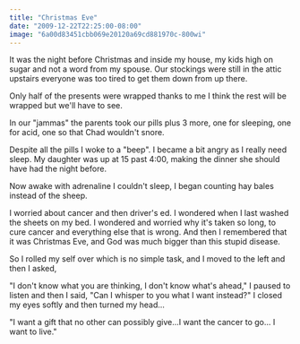 ```yaml
---
title: "Christmas Eve"
date: "2009-12-22T22:25:00-08:00"
image: "6a00d83451cbb069e20120a69cd881970c-800wi"
---
```


It was the night before Christmas and inside my house,
my kids high on sugar and not a word from my spouse.
Our stockings were still in the attic upstairs
everyone was too tired to get them down from up there.

Only half of the presents were wrapped thanks to me
I think the rest will be wrapped but we'll have to see.

In our "jammas" the parents took our pills plus 3 more,
one for sleeping, one for acid, one so that Chad wouldn't snore.

Despite all the pills I woke to a "beep". I became a bit angry as I really need sleep.
My daughter was up at 15 past 4:00, 
making the dinner she should have had the night before.

Now awake with adrenaline I couldn't sleep, I began counting hay bales instead of the sheep.

I worried about cancer and then driver's ed. I wondered when I last washed the sheets on my bed. 
I wondered and worried why it's taken so long, to cure cancer and everything else that is wrong.
And then I remembered that it was Christmas Eve,
 and God was much bigger than this stupid disease.

So I rolled my self over which is no simple task, and I moved to the left and then I asked,

"I don't know what you are thinking, I don't know what's ahead," I paused to listen and then I said,
 "Can I whisper to you what I want instead?" I closed my eyes softly and then turned my head...

"I want a gift that no other can possibly give...I want the cancer to go... I want to live."